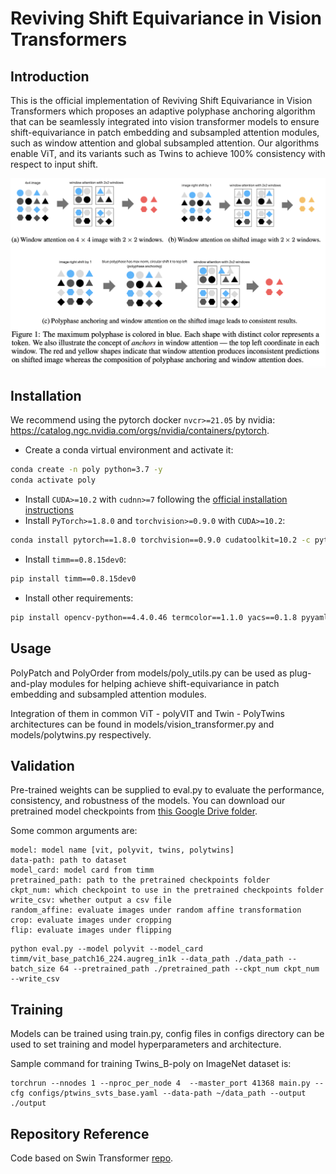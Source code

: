 # Reviving Shift Equivariance in Vision Transformers
<!-- The latest version of this repo can be found at  -->

<!-- Updated Swin transformer (with polyphase implementations) is in models/swin_transformer_poly.py. -->

## Introduction

This is the official implementation of Reviving Shift Equivariance in Vision Transformers which proposes an adaptive polyphase anchoring algorithm that can be seamlessly integrated into vision transformer models to ensure shift-equivariance in patch embedding and subsampled attention modules, such as window attention and global subsampled attention. Our algorithms enable ViT, and its variants such as Twins to achieve 100% consistency with respect to input shift.

<!-- include image local path imgs/PolyModels.png -->

<img src="imgs/PolyModels.png" width="800" />  


## Installation
We recommend using the pytorch docker `nvcr>=21.05` by
nvidia: https://catalog.ngc.nvidia.com/orgs/nvidia/containers/pytorch.


- Create a conda virtual environment and activate it:

```bash
conda create -n poly python=3.7 -y
conda activate poly
```

- Install `CUDA>=10.2` with `cudnn>=7` following
  the [official installation instructions](https://docs.nvidia.com/cuda/cuda-installation-guide-linux/index.html)
- Install `PyTorch>=1.8.0` and `torchvision>=0.9.0` with `CUDA>=10.2`:

```bash
conda install pytorch==1.8.0 torchvision==0.9.0 cudatoolkit=10.2 -c pytorch
```

- Install `timm==0.8.15dev0`:

```bash
pip install timm==0.8.15dev0
```

- Install other requirements:

```bash
pip install opencv-python==4.4.0.46 termcolor==1.1.0 yacs==0.1.8 pyyaml scipy
```


## Usage

PolyPatch and PolyOrder from models/poly_utils.py can be used as plug-and-play  modules for helping achieve shift-equivariance in patch embedding and subsampled attention modules. 

Integration of them in common ViT - polyVIT and Twin - PolyTwins architectures can be found in models/vision_transformer.py and models/polytwins.py respectively.

## Validation

Pre-trained weights can be supplied to eval.py to evaluate the performance, consistency, and robustness of the models. You can download our pretrained model checkpoints from [this Google Drive folder]( https://drive.google.com/drive/folders/193u1uxb-pWS-JeeqbG1T0MZDVXSVVqfp?usp=share_link).

Some common arguments are:

```
model: model name [vit, polyvit, twins, polytwins]
data-path: path to dataset
model_card: model card from timm 
pretrained_path: path to the pretrained checkpoints folder 
ckpt_num: which checkpoint to use in the pretrained checkpoints folder 
write_csv: whether output a csv file
random_affine: evaluate images under random affine transformation 
crop: evaluate images under cropping
flip: evaluate images under flipping
```

```
python eval.py --model polyvit --model_card timm/vit_base_patch16_224.augreg_in1k --data_path ./data_path --batch_size 64 --pretrained_path ./pretrained_path --ckpt_num ckpt_num --write_csv 
```

## Training
Models can be trained using train.py, config files in configs directory can be used to set training and model hyperparameters and architecture.

Sample command for training Twins_B-poly on ImageNet dataset is:

```
torchrun --nnodes 1 --nproc_per_node 4  --master_port 41368 main.py --cfg configs/ptwins_svts_base.yaml --data-path ~/data_path --output ./output

```
<!-- 
Sample command for training ViT_S/16-poly on ImageNet dataset is:

```
torchrun --nnodes 1 --nproc_per_node 4  --master_port 41368 main.py --cfg configs/pvit_small.yaml --data-path ~/data_path --output ./output

```
 -->
 
 ## Repository Reference 
 Code based on Swin Transformer [repo](https://github.com/microsoft/Swin-Transformer). 

